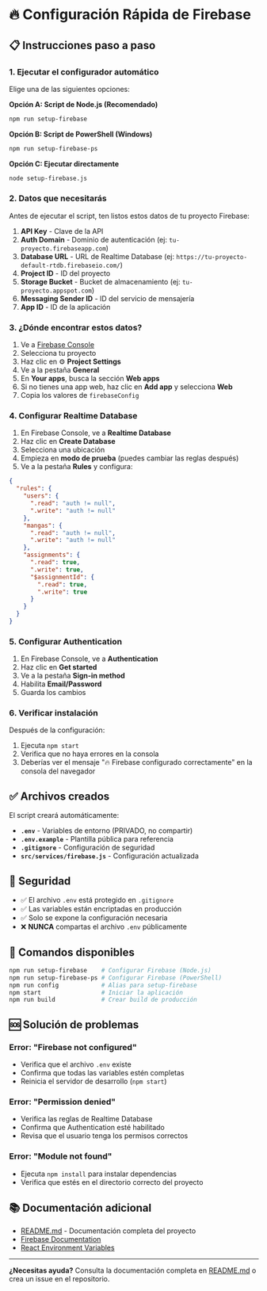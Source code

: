 # 🔥 Configuración Rápida de Firebase

## 📋 Instrucciones paso a paso

### 1. Ejecutar el configurador automático

Elige una de las siguientes opciones:

**Opción A: Script de Node.js (Recomendado)**
```bash
npm run setup-firebase
```

**Opción B: Script de PowerShell (Windows)**
```bash
npm run setup-firebase-ps
```

**Opción C: Ejecutar directamente**
```bash
node setup-firebase.js
```

### 2. Datos que necesitarás

Antes de ejecutar el script, ten listos estos datos de tu proyecto Firebase:

1. **API Key** - Clave de la API
2. **Auth Domain** - Dominio de autenticación (ej: `tu-proyecto.firebaseapp.com`)
3. **Database URL** - URL de Realtime Database (ej: `https://tu-proyecto-default-rtdb.firebaseio.com/`)
4. **Project ID** - ID del proyecto
5. **Storage Bucket** - Bucket de almacenamiento (ej: `tu-proyecto.appspot.com`)
6. **Messaging Sender ID** - ID del servicio de mensajería
7. **App ID** - ID de la aplicación

### 3. ¿Dónde encontrar estos datos?

1. Ve a [Firebase Console](https://console.firebase.google.com/)
2. Selecciona tu proyecto
3. Haz clic en ⚙️ **Project Settings**
4. Ve a la pestaña **General**
5. En **Your apps**, busca la sección **Web apps**
6. Si no tienes una app web, haz clic en **Add app** y selecciona **Web**
7. Copia los valores de `firebaseConfig`

### 4. Configurar Realtime Database

1. En Firebase Console, ve a **Realtime Database**
2. Haz clic en **Create Database**
3. Selecciona una ubicación
4. Empieza en **modo de prueba** (puedes cambiar las reglas después)
5. Ve a la pestaña **Rules** y configura:

```json
{
  "rules": {
    "users": {
      ".read": "auth != null",
      ".write": "auth != null"
    },
    "mangas": {
      ".read": "auth != null",
      ".write": "auth != null"
    },
    "assignments": {
      ".read": true,
      ".write": true,
      "$assignmentId": {
        ".read": true,
        ".write": true
      }
    }
  }
}
```

### 5. Configurar Authentication

1. En Firebase Console, ve a **Authentication**
2. Haz clic en **Get started**
3. Ve a la pestaña **Sign-in method**
4. Habilita **Email/Password**
5. Guarda los cambios

### 6. Verificar instalación

Después de la configuración:

1. Ejecuta `npm start`
2. Verifica que no haya errores en la consola
3. Deberías ver el mensaje "🔥 Firebase configurado correctamente" en la consola del navegador

## ✅ Archivos creados

El script creará automáticamente:

- **`.env`** - Variables de entorno (PRIVADO, no compartir)
- **`.env.example`** - Plantilla pública para referencia
- **`.gitignore`** - Configuración de seguridad
- **`src/services/firebase.js`** - Configuración actualizada

## 🔐 Seguridad

- ✅ El archivo `.env` está protegido en `.gitignore`
- ✅ Las variables están encriptadas en producción
- ✅ Solo se expone la configuración necesaria
- ❌ **NUNCA** compartas el archivo `.env` públicamente

## 🚀 Comandos disponibles

```bash
npm run setup-firebase    # Configurar Firebase (Node.js)
npm run setup-firebase-ps # Configurar Firebase (PowerShell)
npm run config            # Alias para setup-firebase
npm start                 # Iniciar la aplicación
npm run build             # Crear build de producción
```

## 🆘 Solución de problemas

### Error: "Firebase not configured"
- Verifica que el archivo `.env` existe
- Confirma que todas las variables estén completas
- Reinicia el servidor de desarrollo (`npm start`)

### Error: "Permission denied"
- Verifica las reglas de Realtime Database
- Confirma que Authentication esté habilitado
- Revisa que el usuario tenga los permisos correctos

### Error: "Module not found"
- Ejecuta `npm install` para instalar dependencias
- Verifica que estés en el directorio correcto del proyecto

## 📚 Documentación adicional

- [README.md](./README.md) - Documentación completa del proyecto
- [Firebase Documentation](https://firebase.google.com/docs)
- [React Environment Variables](https://create-react-app.dev/docs/adding-custom-environment-variables/)

---

**¿Necesitas ayuda?** Consulta la documentación completa en [README.md](./README.md) o crea un issue en el repositorio.
